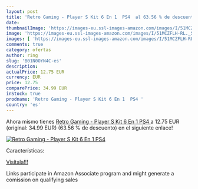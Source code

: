 ```yaml
---
layout: post
title: 'Retro Gaming - Player S Kit 6 En 1  PS4  al 63.56 % de descuento'
date: 
thumbnailImage: 'https://images-eu.ssl-images-amazon.com/images/I/51MCZFLH-RL._SL200_.jpg'
image: 'https://images-eu.ssl-images-amazon.com/images/I/51MCZFLH-RL._SL200_.jpg'
images: [ 'https://images-eu.ssl-images-amazon.com/images/I/51MCZFLH-RL._SL200_.jpg' ]
comments: true
category: ofertas
author: ring
slug: 'B01N0OYN4C-es'
description:
actualPrice: 12.75 EUR
currency: EUR
price: 12.75
comparePrice: 34.99 EUR
inStock: true
prodname: 'Retro Gaming - Player S Kit 6 En 1  PS4 '
country: 'es'
---
```


Ahora mismo tienes [Retro Gaming - Player S Kit 6 En 1  PS4 ](https://www.amazon.es/dp/B01N0OYN4C/?tag=tolees-21) a 12.75 EUR (original: 34.99 EUR) (63.56 %  de descuento) en el siguiente enlace!

[![Retro Gaming - Player S Kit 6 En 1  PS4 ](https://images-eu.ssl-images-amazon.com/images/I/51MCZFLH-RL._SL200_.jpg)](https://www.amazon.es/dp/B01N0OYN4C/?tag=tolees-21)

Características:


[Visítala!!!](https://www.amazon.es/dp/B01N0OYN4C/?tag=tolees-21)

Links participate in Amazon Associate program and might generate a comission on qualifying sales
